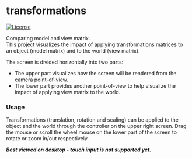 # transformations

[![License][license-badge]][license-badge-url]

Comparing model and view matrix.  
This project visualizes the impact of applying transformations matrices to an object (model matrix) and to the world (view matrix).

The screen is divided horizontally into two parts:  
 - The upper part visualizes how the screen will be rendered from the camera point-of-view.
 - The lower part provides another point-of-view to help visualize the impact of applying view matrix to the world.


### Usage ###


Transformations (translation, rotation and scaling) can be applied to the object and the world through the controller on the upper right screen. Drag the mouse or scroll the wheel mouse on the lower part of the screen to rotate or zoom in/out respectively.

***Best viewed on desktop - touch input is not supported yet.***

[license-badge]: https://img.shields.io/badge/License-MIT-blue.svg
[license-badge-url]: ./LICENSE
